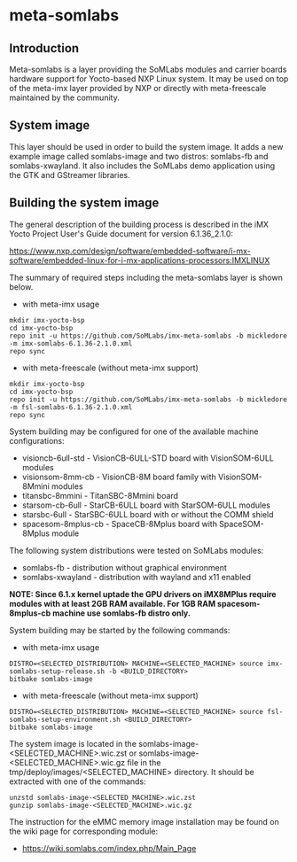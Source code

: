 # meta-somlabs

## Introduction

Meta-somlabs is a layer providing the SoMLabs modules and carrier boards hardware support for Yocto-based NXP Linux system. It may be used on top of the meta-imx layer provided by NXP or directly with meta-freescale maintained by the community.

## System image

This layer should be used in order to build the system image. It adds a new example image called somlabs-image and two distros: somlabs-fb and somlabs-xwayland. It also includes the SoMLabs demo application using the GTK and GStreamer libraries.

## Building the system image

The general description of the building process is described in the iMX Yocto Project User's Guide document for version 6.1.36_2.1.0:

https://www.nxp.com/design/software/embedded-software/i-mx-software/embedded-linux-for-i-mx-applications-processors:IMXLINUX

The summary of required steps including the meta-somlabs layer is shown below.

* with meta-imx usage

```shell
mkdir imx-yocto-bsp
cd imx-yocto-bsp
repo init -u https://github.com/SoMLabs/imx-meta-somlabs -b mickledore -m imx-somlabs-6.1.36-2.1.0.xml
repo sync
```

* with meta-freescale (without meta-imx support)

```shell
mkdir imx-yocto-bsp
cd imx-yocto-bsp
repo init -u https://github.com/SoMLabs/imx-meta-somlabs -b mickledore -m fsl-somlabs-6.1.36-2.1.0.xml
repo sync
```

System building may be configured for one of the available machine configurations:

* visioncb-6ull-std - VisionCB-6ULL-STD board with VisionSOM-6ULL modules 
* visionsom-8mm-cb - VisionCB-8M board family with VisionSOM-8Mmini modules
* titansbc-8mmini - TitanSBC-8Mmini board
* starsom-cb-6ull - StarCB-6ULL board with StarSOM-6ULL modules
* starsbc-6ull - StarSBC-6ULL board with or without the COMM shield
* spacesom-8mplus-cb - SpaceCB-8Mplus board with SpaceSOM-8Mplus module

The following system distributions were tested on SoMLabs modules:

* somlabs-fb - distribution without graphical environment
* somlabs-xwayland - distribution with wayland and x11 enabled

**NOTE: Since 6.1.x kernel uptade the GPU drivers on iMX8MPlus require modules with at least 2GB RAM available. For 1GB RAM spacesom-8mplus-cb machine use somlabs-fb distro only.**

System building may be started by the following commands:

* with meta-imx usage

```shell
DISTRO=<SELECTED_DISTRIBUTION> MACHINE=<SELECTED_MACHINE> source imx-somlabs-setup-release.sh -b <BUILD_DIRECTORY>
bitbake somlabs-image
```

* with meta-freescale (without meta-imx support)

```shell
DISTRO=<SELECTED_DISTRIBUTION> MACHINE=<SELECTED_MACHINE> source fsl-somlabs-setup-environment.sh <BUILD_DIRECTORY>
bitbake somlabs-image
```

The system image is located in the somlabs-image-<SELECTED_MACHINE>.wic.zst or somlabs-image-<SELECTED_MACHINE>.wic.gz file in the tmp/deploy/images/<SELECTED_MACHINE> directory. It should be extracted with one of the commands:

```shell
unzstd somlabs-image-<SELECTED_MACHINE>.wic.zst 
gunzip somlabs-image-<SELECTED_MACHINE>.wic.gz
```

The instruction for the eMMC memory image installation may be found on the wiki page for corresponding module:

* https://wiki.somlabs.com/index.php/Main_Page
